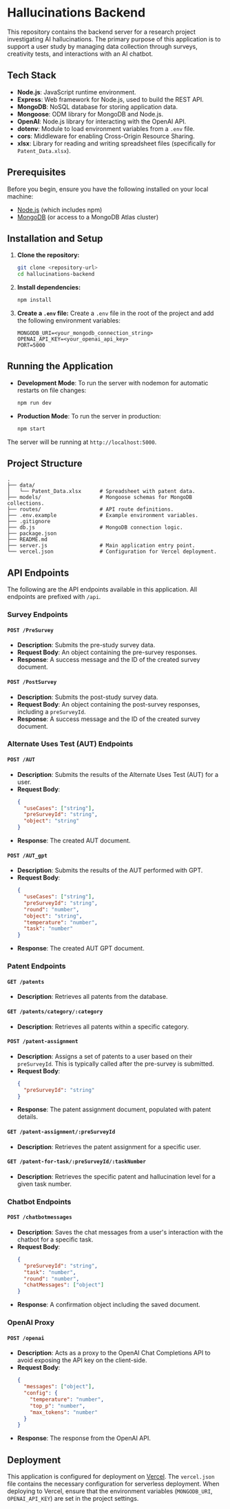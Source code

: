 # Hallucinations Backend

This repository contains the backend server for a research project investigating AI hallucinations. The primary purpose of this application is to support a user study by managing data collection through surveys, creativity tests, and interactions with an AI chatbot.

## Tech Stack

- **Node.js**: JavaScript runtime environment.
- **Express**: Web framework for Node.js, used to build the REST API.
- **MongoDB**: NoSQL database for storing application data.
- **Mongoose**: ODM library for MongoDB and Node.js.
- **OpenAI**: Node.js library for interacting with the OpenAI API.
- **dotenv**: Module to load environment variables from a `.env` file.
- **cors**: Middleware for enabling Cross-Origin Resource Sharing.
- **xlsx**: Library for reading and writing spreadsheet files (specifically for `Patent_Data.xlsx`).

## Prerequisites

Before you begin, ensure you have the following installed on your local machine:

- [Node.js](https://nodejs.org/en/) (which includes npm)
- [MongoDB](https://www.mongodb.com/try/download/community) (or access to a MongoDB Atlas cluster)

## Installation and Setup

1.  **Clone the repository:**
    ```bash
    git clone <repository-url>
    cd hallucinations-backend
    ```

2.  **Install dependencies:**
    ```bash
    npm install
    ```

3.  **Create a `.env` file:**
    Create a `.env` file in the root of the project and add the following environment variables:

    ```
    MONGODB_URI=<your_mongodb_connection_string>
    OPENAI_API_KEY=<your_openai_api_key>
    PORT=5000
    ```

## Running the Application

-   **Development Mode**: To run the server with nodemon for automatic restarts on file changes:
    ```bash
    npm run dev
    ```

-   **Production Mode**: To run the server in production:
    ```bash
    npm start
    ```

The server will be running at `http://localhost:5000`.

## Project Structure

```
.
├── data/
│   └── Patent_Data.xlsx      # Spreadsheet with patent data.
├── models/                   # Mongoose schemas for MongoDB collections.
├── routes/                   # API route definitions.
├── .env.example              # Example environment variables.
├── .gitignore
├── db.js                     # MongoDB connection logic.
├── package.json
├── README.md
├── server.js                 # Main application entry point.
└── vercel.json               # Configuration for Vercel deployment.
```

## API Endpoints

The following are the API endpoints available in this application. All endpoints are prefixed with `/api`.

### Survey Endpoints

#### `POST /PreSurvey`
-   **Description**: Submits the pre-study survey data.
-   **Request Body**: An object containing the pre-survey responses.
-   **Response**: A success message and the ID of the created survey document.

#### `POST /PostSurvey`
-   **Description**: Submits the post-study survey data.
-   **Request Body**: An object containing the post-survey responses, including a `preSurveyId`.
-   **Response**: A success message and the ID of the created survey document.

### Alternate Uses Test (AUT) Endpoints

#### `POST /AUT`
-   **Description**: Submits the results of the Alternate Uses Test (AUT) for a user.
-   **Request Body**:
    ```json
    {
      "useCases": ["string"],
      "preSurveyId": "string",
      "object": "string"
    }
    ```
-   **Response**: The created AUT document.

#### `POST /AUT_gpt`
-   **Description**: Submits the results of the AUT performed with GPT.
-   **Request Body**:
    ```json
    {
      "useCases": ["string"],
      "preSurveyId": "string",
      "round": "number",
      "object": "string",
      "temperature": "number",
      "task": "number"
    }
    ```
-   **Response**: The created AUT GPT document.

### Patent Endpoints

#### `GET /patents`
-   **Description**: Retrieves all patents from the database.

#### `GET /patents/category/:category`
-   **Description**: Retrieves all patents within a specific category.

#### `POST /patent-assignment`
-   **Description**: Assigns a set of patents to a user based on their `preSurveyId`. This is typically called after the pre-survey is submitted.
-   **Request Body**:
    ```json
    {
      "preSurveyId": "string"
    }
    ```
-   **Response**: The patent assignment document, populated with patent details.

#### `GET /patent-assignment/:preSurveyId`
-   **Description**: Retrieves the patent assignment for a specific user.

#### `GET /patent-for-task/:preSurveyId/:taskNumber`
-   **Description**: Retrieves the specific patent and hallucination level for a given task number.

### Chatbot Endpoints

#### `POST /chatbotmessages`
-   **Description**: Saves the chat messages from a user's interaction with the chatbot for a specific task.
-   **Request Body**:
    ```json
    {
      "preSurveyId": "string",
      "task": "number",
      "round": "number",
      "chatMessages": ["object"]
    }
    ```
-   **Response**: A confirmation object including the saved document.

### OpenAI Proxy

#### `POST /openai`
-   **Description**: Acts as a proxy to the OpenAI Chat Completions API to avoid exposing the API key on the client-side.
-   **Request Body**:
    ```json
    {
      "messages": ["object"],
      "config": {
        "temperature": "number",
        "top_p": "number",
        "max_tokens": "number"
      }
    }
    ```
-   **Response**: The response from the OpenAI API.

## Deployment

This application is configured for deployment on [Vercel](https://vercel.com/). The `vercel.json` file contains the necessary configuration for serverless deployment. When deploying to Vercel, ensure that the environment variables (`MONGODB_URI`, `OPENAI_API_KEY`) are set in the project settings.

